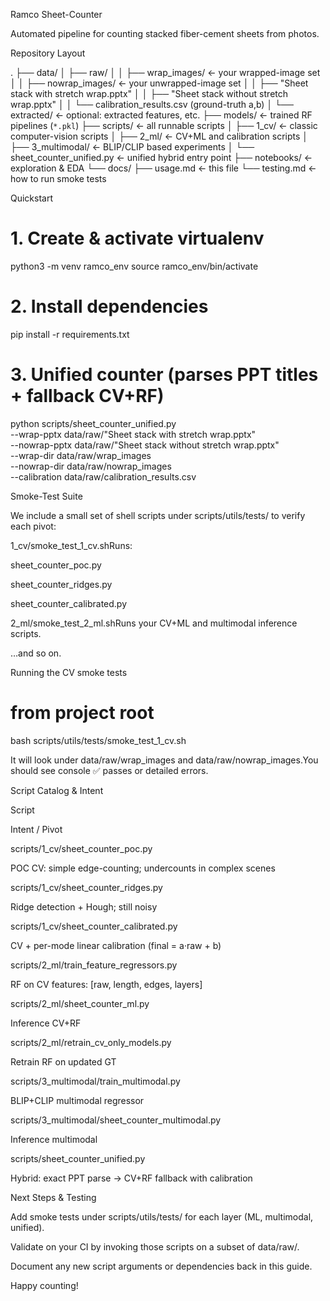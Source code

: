 Ramco Sheet-Counter

Automated pipeline for counting stacked fiber-cement sheets from photos.

Repository Layout

.
├── data/
│   ├── raw/
│   │   ├── wrap_images/          ← your wrapped-image set
│   │   ├── nowrap_images/        ← your unwrapped-image set
│   │   ├── "Sheet stack with stretch wrap.pptx"
│   │   ├── "Sheet stack without stretch wrap.pptx"
│   │   └── calibration_results.csv (ground-truth a,b)
│   └── extracted/                ← optional: extracted features, etc.
├── models/                       ← trained RF pipelines (`*.pkl`)
├── scripts/                      ← all runnable scripts
│   ├── 1_cv/                     ← classic computer-vision scripts
│   ├── 2_ml/                     ← CV+ML and calibration scripts
│   ├── 3_multimodal/             ← BLIP/CLIP based experiments
│   └── sheet_counter_unified.py  ← unified hybrid entry point
├── notebooks/                    ← exploration & EDA
└── docs/
    ├── usage.md                  ← this file
    └── testing.md                ← how to run smoke tests

Quickstart

# 1. Create & activate virtualenv
python3 -m venv ramco_env
source ramco_env/bin/activate

# 2. Install dependencies
pip install -r requirements.txt

# 3. Unified counter (parses PPT titles + fallback CV+RF)
python scripts/sheet_counter_unified.py \
  --wrap-pptx  data/raw/"Sheet stack with stretch wrap.pptx" \
  --nowrap-pptx data/raw/"Sheet stack without stretch wrap.pptx" \
  --wrap-dir   data/raw/wrap_images \
  --nowrap-dir data/raw/nowrap_images \
  --calibration data/raw/calibration_results.csv

Smoke-Test Suite

We include a small set of shell scripts under scripts/utils/tests/ to verify each pivot:

1_cv/smoke_test_1_cv.shRuns:

sheet_counter_poc.py

sheet_counter_ridges.py

sheet_counter_calibrated.py

2_ml/smoke_test_2_ml.shRuns your CV+ML and multimodal inference scripts.

…and so on.

Running the CV smoke tests

# from project root
bash scripts/utils/tests/smoke_test_1_cv.sh

It will look under data/raw/wrap_images and data/raw/nowrap_images.You should see console ✅ passes or detailed errors.

Script Catalog & Intent

Script

Intent / Pivot

scripts/1_cv/sheet_counter_poc.py

POC CV: simple edge-counting; undercounts in complex scenes

scripts/1_cv/sheet_counter_ridges.py

Ridge detection + Hough; still noisy

scripts/1_cv/sheet_counter_calibrated.py

CV + per-mode linear calibration (final = a·raw + b)

scripts/2_ml/train_feature_regressors.py

RF on CV features: [raw, length, edges, layers]

scripts/2_ml/sheet_counter_ml.py

Inference CV+RF

scripts/2_ml/retrain_cv_only_models.py

Retrain RF on updated GT

scripts/3_multimodal/train_multimodal.py

BLIP+CLIP multimodal regressor

scripts/3_multimodal/sheet_counter_multimodal.py

Inference multimodal

scripts/sheet_counter_unified.py

Hybrid: exact PPT parse → CV+RF fallback with calibration

Next Steps & Testing

Add smoke tests under scripts/utils/tests/ for each layer (ML, multimodal, unified).

Validate on your CI by invoking those scripts on a subset of data/raw/.

Document any new script arguments or dependencies back in this guide.

Happy counting!


